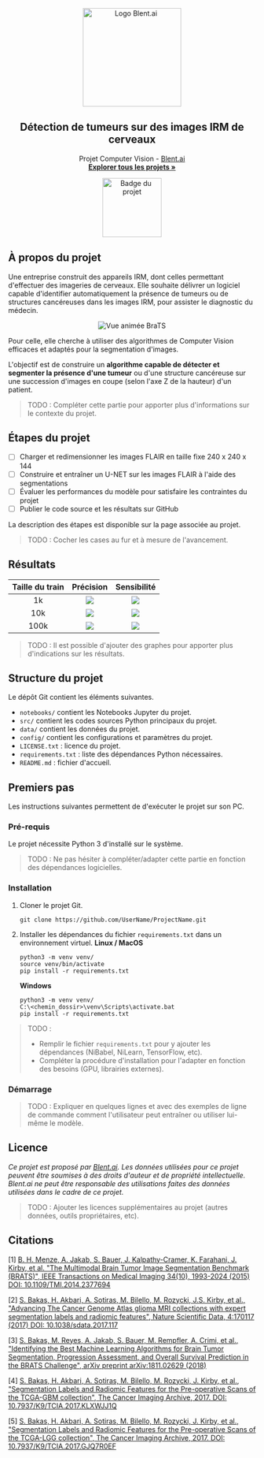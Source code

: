 <div align="center">
  <a href="https://blent.ai">
    <img src="https://blent-static-media.s3.eu-west-3.amazonaws.com/images/logo/logo_blent_300x.png" alt="Logo Blent.ai" width="200" />
  </a>

  <h2 align="center">Détection de tumeurs sur des images IRM de cerveaux</h2>

  <p align="center">
    Projet Computer Vision - <a href="https://blent.ai">Blent.ai</a>
    <br />
    <a href="https://blent.ai/app/projects" target="_blank"><strong>Explorer tous les projets »</strong></a>
</div>

<div align="center"><img src="https://cdn.static-media.blent.ai/images/projects/badge_mri.svg" width="120" alt="Badge du projet" /></div>

## À propos du projet

Une entreprise construit des appareils IRM, dont celles permettant d'effectuer des imageries de cerveaux. Elle souhaite délivrer un logiciel capable d'identifier automatiquement la présence de tumeurs ou de structures cancéreuses dans les images IRM, pour assister le diagnostic du médecin.

<div align="center"><img src="https://blent-learning-user-ressources.s3.eu-west-3.amazonaws.com/projects/60fb61/BraTS19_2013_11_1_flair_3d_2d.gif" alt="Vue animée BraTS" /></div>

Pour celle, elle cherche à utiliser des algorithmes de Computer Vision efficaces et adaptés pour la segmentation d'images.

L'objectif est de construire un  **algorithme capable de détecter et segmenter la présence d'une tumeur**  ou d'une structure cancéreuse sur une succession d'images en coupe (selon l'axe Z de la hauteur) d'un patient.

> TODO : Compléter cette partie pour apporter plus d'informations sur le contexte du projet.

## Étapes du projet

- [ ] Charger et redimensionner les images FLAIR en taille fixe 240 x 240 x 144
- [ ] Construire et entraîner un U-NET sur les images FLAIR à l'aide des segmentations
- [ ] Évaluer les performances du modèle pour satisfaire les contraintes du projet
- [ ] Publier le code source et les résultats sur GitHub

La description des étapes est disponible sur la page associée au projet.

> TODO : Cocher les cases au fur et à mesure de l'avancement.

## Résultats

| Taille du train |      Précision      |     Sensibilité     |
|:---------------:|:-------------------:|:-------------------:|
|        1k       | <img src="https://latex.codecogs.com/svg.latex?00.00 \pm 00.00\%" /> | <img src="https://latex.codecogs.com/svg.latex?00.00 \pm 00.00\%" /> |
|       10k       | <img src="https://latex.codecogs.com/svg.latex?00.00 \pm 00.00\%" /> | <img src="https://latex.codecogs.com/svg.latex?00.00 \pm 00.00\%" /> |
|       100k      | <img src="https://latex.codecogs.com/svg.latex?00.00 \pm 00.00\%" /> | <img src="https://latex.codecogs.com/svg.latex?00.00 \pm 00.00\%" /> |

> TODO : Il est possible d'ajouter des graphes pour apporter plus d'indications sur les résultats.

## Structure du projet

Le dépôt Git contient les éléments suivantes.

- `notebooks/` contient les Notebooks Jupyter du projet.
- `src/` contient les codes sources Python principaux du projet.
- `data/` contient les données du projet.
- `config/` contient les configurations et paramètres du projet.
- `LICENSE.txt` : licence du projet.
- `requirements.txt` : liste des dépendances Python nécessaires.
- `README.md` : fichier d'accueil.

## Premiers pas

Les instructions suivantes permettent de d'exécuter le projet sur son PC.

### Pré-requis

Le projet nécessite Python 3 d'installé sur le système.

> TODO : Ne pas hésiter à compléter/adapter cette partie en fonction des dépendances logicielles.

### Installation

1. Cloner le projet Git.
	```
	git clone https://github.com/UserName/ProjectName.git
	```
2. Installer les dépendances du fichier `requirements.txt` dans un environnement virtuel.
	**Linux / MacOS**
	```
	python3 -m venv venv/
	source venv/bin/activate
	pip install -r requirements.txt
	```
	**Windows**
	```
	python3 -m venv venv/
	C:\<chemin_dossir>\venv\Scripts\activate.bat
	pip install -r requirements.txt
	```

> TODO :
> - Remplir le fichier `requirements.txt` pour y ajouter les dépendances (NiBabel, NiLearn, TensorFlow, etc).
> - Compléter la procédure d'installation pour l'adapter en fonction des besoins (GPU, librairies externes).

### Démarrage

> TODO : Expliquer en quelques lignes et avec des exemples de ligne de commande comment l'utilisateur peut entraîner ou utiliser lui-même le modèle. 

## Licence

*Ce projet est proposé par <a href="https://blent.ai">Blent.ai</a>. Les données utilisées pour ce projet peuvent être soumises à des droits d'auteur et de propriété intellectuelle. Blent.ai ne peut être responsable des utilisations faites des données utilisées dans le cadre de ce projet.*

> TODO : Ajouter les licences supplémentaires au projet (autres données, outils propriétaires, etc).

## Citations

[1]  [B. H. Menze, A. Jakab, S. Bauer, J. Kalpathy-Cramer, K. Farahani, J. Kirby, et al. "The Multimodal Brain Tumor Image Segmentation Benchmark (BRATS)", IEEE Transactions on Medical Imaging 34(10), 1993-2024 (2015) DOI: 10.1109/TMI.2014.2377694](https://www.ncbi.nlm.nih.gov/pubmed/25494501)

[2]  [S. Bakas, H. Akbari, A. Sotiras, M. Bilello, M. Rozycki, J.S. Kirby, et al., "Advancing The Cancer Genome Atlas glioma MRI collections with expert segmentation labels and radiomic features", Nature Scientific Data, 4:170117 (2017) DOI: 10.1038/sdata.2017.117](https://www.ncbi.nlm.nih.gov/pubmed/28872634)

[3]  [S. Bakas, M. Reyes, A. Jakab, S. Bauer, M. Rempfler, A. Crimi, et al., "Identifying the Best Machine Learning Algorithms for Brain Tumor Segmentation, Progression Assessment, and Overall Survival Prediction in the BRATS Challenge", arXiv preprint arXiv:1811.02629 (2018)](https://arxiv.org/abs/1811.02629)  

[4]  [S. Bakas, H. Akbari, A. Sotiras, M. Bilello, M. Rozycki, J. Kirby, et al., "Segmentation Labels and Radiomic Features for the Pre-operative Scans of the TCGA-GBM collection", The Cancer Imaging Archive, 2017. DOI: 10.7937/K9/TCIA.2017.KLXWJJ1Q](https://doi.org/10.7937/K9/TCIA.2017.KLXWJJ1Q)

[5]  [S. Bakas, H. Akbari, A. Sotiras, M. Bilello, M. Rozycki, J. Kirby, et al.,](https://doi.org/10.7937/K9/TCIA.2017.KLXWJJ1Q) ["Segmentation Labels and Radiomic Features for the Pre-operative Scans of the TCGA-LGG collection", The Cancer Imaging Archive, 2017. DOI: 10.7937/K9/TCIA.2017.GJQ7R0EF](https://doi.org/10.7937/K9/TCIA.2017.GJQ7R0EF)
